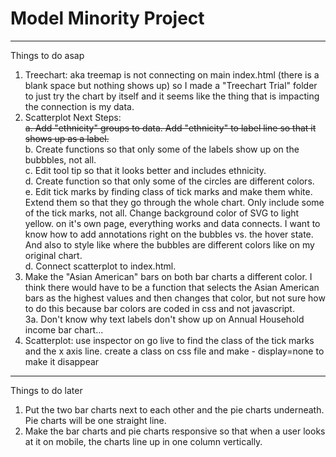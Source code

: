# Model Minority Project

---

Things to do asap

1. Treechart: aka treemap is not connecting on main index.html (there is a blank space but nothing shows up) so I made a "Treechart Trial" folder to just try the chart by itself and it seems like the thing that is impacting the connection is my data.
2. Scatterplot Next Steps: <br>
   ~~a. Add "ethnicity" groups to data. Add "ethnicity" to label line so that it shows up as a label.~~ <br>
   b. Create functions so that only some of the labels show up on the bubbbles, not all.<br>
   c. Edit tool tip so that it looks better and includes ethnicity.<br>
   d. Create function so that only some of the circles are different colors.<br>
   e. Edit tick marks by finding class of tick marks and make them white. Extend them so that they go through the whole chart. Only include some of the tick marks, not all. Change background color of SVG to light yellow. on it's own page, everything works and data connects. I want to know how to add annotations right on the bubbles vs. the hover state. And also to style like where the bubbles are different colors like on my original chart.<br>
   d. Connect scatterplot to index.html.<br>
3. Make the "Asian American" bars on both bar charts a different color. I think there would have to be a function that selects the Asian American bars as the highest values and then changes that color, but not sure how to do this because bar colors are coded in css and not javascript. <br>
   3a. Don't know why text labels don't show up on Annual Household income bar chart...<br>
4. Scatterplot: use inspector on go live to find the class of the tick marks and the x axis line. create a class on css file and make - display=none to make it disappear

---

Things to do later

1. Put the two bar charts next to each other and the pie charts underneath. Pie charts will be one straight line.
2. Make the bar charts and pie charts responsive so that when a user looks at it on mobile, the charts line up in one column vertically.
